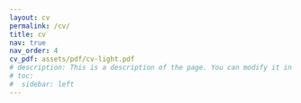 ```yaml
---
layout: cv
permalink: /cv/
title: cv
nav: true
nav_order: 4
cv_pdf: assets/pdf/cv-light.pdf
# description: This is a description of the page. You can modify it in '_pages/cv.md'. You can also change or remove the top pdf download button.
# toc:
#  sidebar: left
---
```

